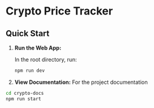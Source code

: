 # Crypto Price Tracker

## Quick Start

1. **Run the Web App:**

   In the root directory, run:

   ```sh
   npm run dev
   ```

2. **View Documentation:**
   For the project documentation

```sh
cd crypto-docs
npm run start
```
